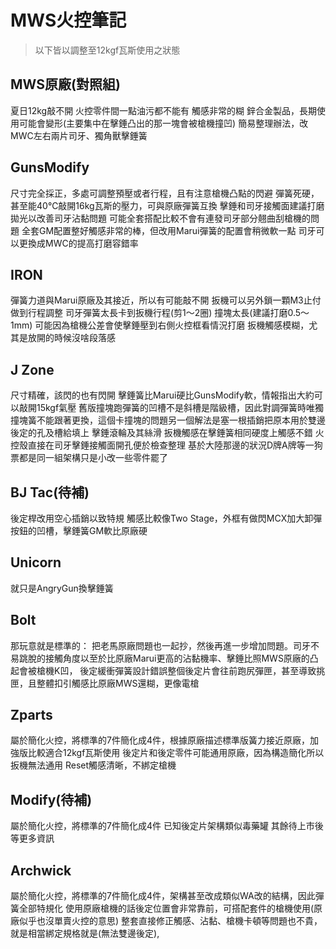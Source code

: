# MWS火控筆記

> 以下皆以調整至12kgf瓦斯使用之狀態                

## MWS原廠(對照組)
夏日12kg敲不開
火控零件間一點油污都不能有
觸感非常的糊
鋅合金製品，長期使用可能會變形(主要集中在擊錘凸出的那一塊會被槍機撞凹)
簡易整理辦法，改MWC左右兩片司牙、獨角獸擊錘簧                

## GunsModify
尺寸完全採正，多處可調整預壓或者行程，且有注意槍機凸點的閃避
彈簧死硬，甚至能40℃敲開16kg瓦斯的壓力，可與原廠彈簧互換
擊錘和司牙接觸面建議打磨拋光以改善司牙沾黏問題
可能全套搭配比較不會有連發司牙部分翹曲刮槍機的問題
全套GM配置整好觸感非常的棒，但改用Marui彈簧的配置會稍微軟一點
司牙可以更換成MWC的提高打磨容錯率
                    
## IRON
彈簧力道與Marui原廠及其接近，所以有可能敲不開
扳機可以另外鎖一顆M3止付做到行程調整
司牙彈簧太長卡到扳機行程(剪1～2圈)
撞塊太長(建議打磨0.5～1mm)
可能因為槍機公差會使擊錘壓到右側火控框看情況打磨
扳機觸感模糊，尤其是放開的時候沒啥段落感            
        
## J Zone
尺寸精確，該閃的也有閃開
擊錘簧比Marui硬比GunsModify軟，情報指出大約可以敲開15kgf氣壓
舊版撞塊跑彈簧的凹槽不是斜槽是階級槽，因此對調彈簧時唯獨撞塊簧不能跟著更換，這個卡撞塊的問題另一個解法是塞一根插銷把原本用於雙邊後定的孔及槽給填上
擊錘滾輪及其絲滑
扳機觸感在擊錘簧相同硬度上觸感不錯
火控殼直接在司牙擊錘接觸面開孔便於檢查整理
基於大陸那邊的狀況D牌A牌等一狗票都是同一組架構只是小改一些零件罷了    
                    
## BJ Tac(待補)
後定桿改用空心插銷以致特規
觸感比較像Two Stage，外框有做閃MCX加大卸彈按鈕的凹槽，擊錘簧GM軟比原廠硬                

## Unicorn
就只是AngryGun換擊錘簧

## Bolt
那玩意就是標準的：
把老馬原廠問題也一起抄，然後再進一步增加問題。司牙不易跳脫的接觸角度以至於比原廠Marui更高的沾黏機率、擊錘比照MWS原廠的凸起會被槍機K凹，
後定緩衝彈簧設計錯誤整個後定片會往前跑尻彈匣，甚至導致挑匣，且整體扣引觸感比原廠MWS還糊，更像電槍

## Zparts
屬於簡化火控，將標準的7件簡化成4件，根據原廠描述標準版簧力接近原廠，加強版比較適合12kgf瓦斯使用
後定片和後定零件可能通用原廠，因為構造簡化所以扳機無法通用
Reset觸感清晰，不綁定槍機

## Modify(待補)
屬於簡化火控，將標準的7件簡化成4件
已知後定片架構類似毒藥罐
其餘待上市後等更多資訊

## Archwick
屬於簡化火控，將標準的7件簡化成4件，架構甚至改成類似WA改的結構，因此彈簧全部特規化
使用原廠槍機的話後定位置會非常靠前，可搭配套件的槍機使用(原廠似乎也沒單賣火控的意思)
整套直接修正觸感、沾黏、槍機卡頓等問題也不貴，就是相當綁定規格就是(無法雙邊後定),
